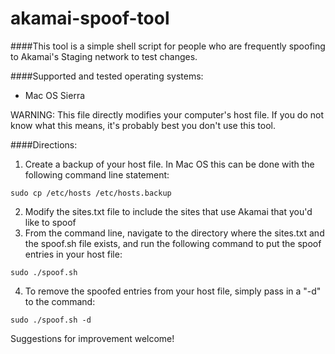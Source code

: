 # akamai-spoof-tool
####This tool is a simple shell script for people who are frequently spoofing to Akamai's Staging network to test changes.

####Supported and tested operating systems:
* Mac OS Sierra

WARNING: This file directly modifies your computer's host file.  If you do not know what this means, it's probably best you don't use this tool.

####Directions:

1. Create a backup of your host file.  In Mac OS this can be done with the following command line statement:

  ```
  sudo cp /etc/hosts /etc/hosts.backup
  ```
  
2. Modify the sites.txt file to include the sites that use Akamai that you'd like to spoof
3. From the command line, navigate to the directory where the sites.txt and the spoof.sh file exists, and run the following command to put the spoof entries in your host file:

  ```
  sudo ./spoof.sh
  ```
  
4. To remove the spoofed entries from your host file, simply pass in a "-d" to the command:

  ```
  sudo ./spoof.sh -d
  ```
  
Suggestions for improvement welcome!

